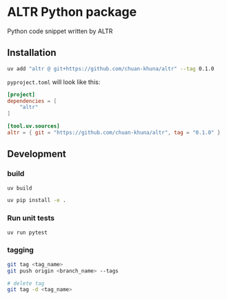 # ALTR Python package

Python code snippet written by ALTR

## Installation

```bash
uv add "altr @ git+https://github.com/chuan-khuna/altr" --tag 0.1.0
```

`pyproject.toml` will look like this:

```toml
[project]
dependencies = [
    "altr"
]

[tool.uv.sources]
altr = { git = "https://github.com/chuan-khuna/altr", tag = "0.1.0" }
```

## Development

### build

```bash
uv build

uv pip install -e .
```

### Run unit tests

```bash
uv run pytest
```

### tagging

```bash
git tag <tag_name>
git push origin <branch_name> --tags

# delete tag
git tag -d <tag_name>
```
